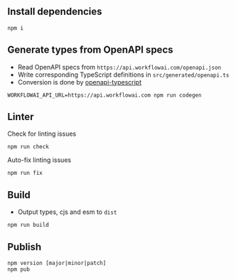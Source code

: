 ## Install dependencies

```
npm i
```

## Generate types from OpenAPI specs

- Read OpenAPI specs from `https://api.workflowai.com/openapi.json`
- Write corresponding TypeScript definitions in `src/generated/openapi.ts`
- Conversion is done by [openapi-typescript](https://www.npmjs.com/package/openapi-typescript)

```
WORKFLOWAI_API_URL=https://api.workflowai.com npm run codegen
```

## Linter

Check for linting issues

```
npm run check
```

Auto-fix linting issues

```
npm run fix
```

## Build

- Output types, cjs and esm to `dist`

```
npm run build
```

## Publish

```
npm version [major|minor|patch]
npm pub
```
